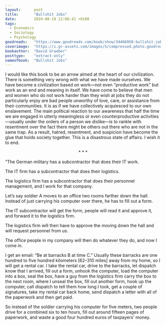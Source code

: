 ```yaml
---
layout:      post
title:       "Bullshit Jobs"
date:        2019-08-19 12:08:41 +0100
tags:
  - Economics
  - Sociology
  - Psychology
goodreads:   "https://www.goodreads.com/book/show/34466958-bullshit-jobs"
coverimage:  "https://i.gr-assets.com/images/S/compressed.photo.goodreads.com/books/1523865380l/34466958.jpg"
bookauthor:  "David Graeber"
posttype:    "extract-only"
nameofbook:  "Bullshit Jobs"
---
```


I would like this book to be an arrow aimed at the heart of our civilization. There is something very wrong with what we have made ourselves. We have become a civilization based on work—not even “productive work” but work as an end and meaning in itself. We have come to believe that men and women who do not work harder than they wish at jobs they do not particularly enjoy are bad people unworthy of love, care, or assistance from their communities. It is as if we have collectively acquiesced to our own enslavement. The main political reaction to our awareness that half the time we are engaged in utterly meaningless or even counterproductive activities—usually under the orders of a person we dislike—is to rankle with resentment over the fact there might be others out there who are not in the same trap. As a result, hatred, resentment, and suspicion have become the glue that holds society together. This is a disastrous state of affairs. I wish it to end.

<div align="center">
* * *
</div>

“The German military has a subcontractor that does their IT work.

The IT firm has a subcontractor that does their logistics.

The logistics firm has a subcontractor that does their personnel management, and I work for that company.

Let’s say soldier A moves to an office two rooms farther down the hall. Instead of just carrying his computer over there, he has to fill out a form.

The IT subcontractor will get the form, people will read it and approve it, and forward it to the logistics firm.

The logistics firm will then have to approve the moving down the hall and will request personnel from us.

The office people in my company will then do whatever they do, and now I come in.

I get an email: “Be at barracks B at time C.” Usually these barracks are one hundred to five hundred kilometers [62–310 miles] away from my home, so I will get a rental car. I take the rental car, drive to the barracks, let dispatch know that I arrived, fill out a form, unhook the computer, load the computer into a box, seal the box, have a guy from the logistics firm carry the box to the next room, where I unseal the box, fill out another form, hook up the computer, call dispatch to tell them how long I took, get a couple of signatures, take my rental car back home, send dispatch a letter with all of the paperwork and then get paid.

So instead of the soldier carrying his computer for five meters, two people drive for a combined six to ten hours, fill out around fifteen pages of paperwork, and waste a good four hundred euros of taxpayers’ money.

